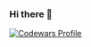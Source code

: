 ### Hi there 👋
[![Codewars Profile](https://www.codewars.com/users/Yura%20Trach/badges/small)](https://www.codewars.com/users/Yura%20Trach)

<!--
**Destwood/Destwood** is a ✨ _special_ ✨ repository because its `README.md` (this file) appears on your GitHub profile.
https://www.codewars.com/users/Yura%20Trach
Here are some ideas to get you started:

- 🔭 I’m currently working on ...
- 🌱 I’m currently learning ...
- 👯 I’m looking to collaborate on ...
- 🤔 I’m looking for help with ...
- 💬 Ask me about ...
- 📫 How to reach me: ...
- 😄 Pronouns: ...
- ⚡ Fun fact: ...
-->
